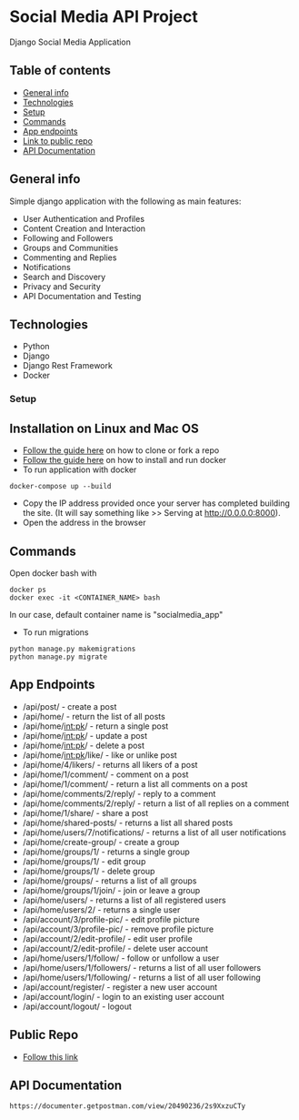 # Social Media API Project
Django Social Media Application

## Table of contents
* [General info](#general-info)
* [Technologies](#technologies)
* [Setup](#setup)
* [Commands](#commands)
* [App endpoints](#app-endpoints)
* [Link to public repo](#public-repo)
* [API Documentation](#api-documentation)


## General info
Simple django application with the following as main features:

* User Authentication and Profiles
* Content Creation and Interaction
* Following and Followers
* Groups and Communities
* Commenting and Replies
* Notifications
* Search and Discovery
* Privacy and Security
* API Documentation and Testing


## Technologies
* Python
* Django
* Django Rest Framework
* Docker

### Setup
## Installation on Linux and Mac OS
* [Follow the guide here](https://help.github.com/articles/fork-a-repo) on how to clone or fork a repo
* [Follow the guide here](https://docs.docker.com/engine/install/) on how to install and run docker
* To run application with docker
```
docker-compose up --build
```
  
* Copy the IP address provided once your server has completed building the site. (It will say something like >> Serving at http://0.0.0.0:8000).
* Open the address in the browser

## Commands
Open docker bash with 
```
docker ps
docker exec -it <CONTAINER_NAME> bash
```
In our case, default container name is "socialmedia_app"
* To run migrations
```
python manage.py makemigrations
python manage.py migrate

```

## App Endpoints
* /api/post/ - create a post
* /api/home/ - return the list of all posts
* /api/home/<int:pk>/ - return a single post
* /api/home/<int:pk>/ - update a post
* /api/home/<int:pk>/ - delete a post
* /api/home/<int:pk>/like/ - like or unlike post
* /api/home/4/likers/ - returns all likers of a post
* /api/home/1/comment/ - comment on a post
* /api/home/1/comment/ - return a list all comments on a post 
* /api/home/comments/2/reply/ - reply to a comment
* /api/home/comments/2/reply/ - return a list of all replies on a comment
* /api/home/1/share/ - share a post
* /api/home/shared-posts/ - returns a list all shared posts
* /api/home/users/7/notifications/ - returns a list of all user notifications
* /api/home/create-group/ - create a group
* /api/home/groups/1/ - returns a single group
* /api/home/groups/1/ - edit group
* /api/home/groups/1/ - delete group
* /api/home/groups/ - returns a list of all groups
* /api/home/groups/1/join/ - join or leave a group
* /api/home/users/ - returns a list of all registered users
* /api/home/users/2/ - returns a single user
* /api/account/3/profile-pic/ - edit profile picture
* /api/account/3/profile-pic/ - remove profile picture
* /api/account/2/edit-profile/ - edit user profile
* /api/account/2/edit-profile/ - delete user account
* /api/home/users/1/follow/ - follow or unfollow a user
* /api/home/users/1/followers/ - returns a list of all user followers
* /api/home/users/1/following/ - returns a list of all user following
* /api/account/register/ - register a new user account
* /api/account/login/ - login to an existing user account
* /api/account/logout/ - logout

## Public Repo
* [Follow this link](https://github.com/maxwellagyapong/Social_Media_API)

## API Documentation
```
https://documenter.getpostman.com/view/20490236/2s9XxzuCTy
```
